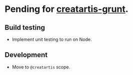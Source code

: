 # Pending for [creatartis-grunt](https://github.com/LeonardoVal/creatartis-grunt.js).

## Build testing

+ Implement unit testing to run on Node.

## Development

+ Move to `@creatartis` scope.
